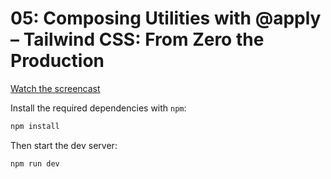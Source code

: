 # 05: Composing Utilities with @apply – Tailwind CSS: From Zero the Production

[Watch the screencast](https://www.youtube.com/watch?v=TrftauE2Vyk)

Install the required dependencies with `npm`:

```sh
npm install
```

Then start the dev server:

```sh
npm run dev
```